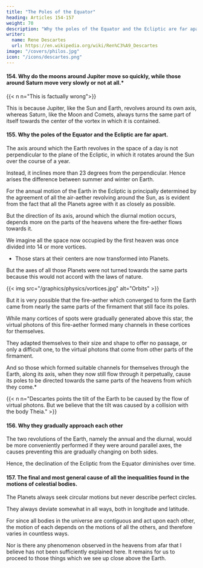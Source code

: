 ```yaml
---
title: "The Poles of the Equator"
heading: Articles 154-157
weight: 70
description: "Why the poles of the Equator and the Ecliptic are far apart"
writer:
  name: Rene Descartes
  url: https://en.wikipedia.org/wiki/Ren%C3%A9_Descartes
image: "/covers/philos.jpg"
icon: "/icons/descartes.png"
---
```




#### 154. Why do the moons around Jupiter move so quickly, while those around Saturn move very slowly or not at all.*
<!-- secondary Planets -->

<!-- The Planets near Saturn move very slowly or not at all around it. But those near Jupiter revolve around it, each the closer to Jupiter, the faster. -->

{{< n n="This is factually wrong">}}

This is because Jupiter, like the Sun and Earth, revolves around its own axis, whereas Saturn, like the Moon and Comets, always turns the same part of itself towards the center of the vortex in which it is contained.


#### 155. Why the poles of the Equator and the Ecliptic are far apart. 

The axis around which the Earth revolves in the space of a day is not perpendicular to the plane of the Ecliptic, in which it rotates around the Sun over the course of a year. 

Instead, it inclines more than 23 degrees from the perpendicular. Hence arises the difference between summer and winter on Earth. 

For the annual motion of the Earth in the Ecliptic is principally determined by the agreement of all the air-aether revolving around the Sun, as is evident from the fact that all the Planets agree with it as closely as possible.

But the direction of its axis, around which the diurnal motion occurs, depends more on the parts of the heavens where the fire-aether flows towards it. 

We imagine all the space now occupied by the first heaven was once divided into 14 or more vortices.
- Those stars at their centers are now transformed into Planets.

But the axes of all those Planets were not turned towards the same parts because this would not accord with the laws of nature. 

{{< img src="/graphics/physics/vortices.jpg" alt="Orbits" >}}

But it is very possible that the fire-aether which converged to form the Earth came from nearly the same parts of the firmament that still face its poles.

While many cortices of spots were gradually generated above this star, the virtual photons of this fire-aether formed many channels in these cortices for themselves. 

They adapted themselves to their size and shape to offer no passage, or only a difficult one, to the virtual photons that come from other parts of the firmament.

And so those which formed suitable channels for themselves through the Earth, along its axis, when they now still flow through it perpetually, cause its poles to be directed towards the same parts of the heavens from which they come.*

{{< n n="Descartes points the tilt of the Earth to be caused by the flow of virtual photons. But we believe that the tilt was caused by a collision with the body Theia." >}}



#### 156. Why they gradually approach each other

The two revolutions of the Earth, namely the annual and the diurnal, would be more conveniently performed if they were around parallel axes, the causes preventing this are gradually changing on both sides.

Hence, the declination of the Ecliptic from the Equator diminishes over time.


#### 157. The final and most general cause of all the inequalities found in the motions of celestial bodies.

The Planets always seek circular motions but never describe perfect circles. 

They always deviate somewhat in all ways, both in longitude and latitude. 

For since all bodies in the universe are contiguous and act upon each other, the motion of each depends on the motions of all the others, and therefore varies in countless ways. 

Nor is there any phenomenon observed in the heavens from afar that I believe has not been sufficiently explained here. It remains for us to proceed to those things which we see up close above the Earth.
